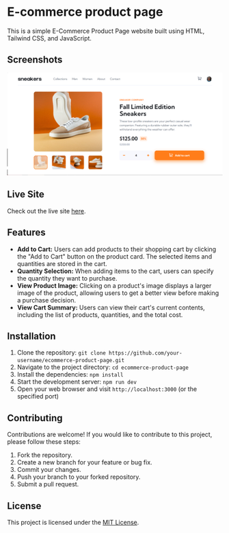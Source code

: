 # E-commerce product page

This is a simple E-Commerce Product Page website built using HTML, Tailwind CSS, and JavaScript.

## Screenshots

![](screenshots/ss-desktop.png)

## Live Site

Check out the live site [here](https://ecommerce-pr0duct-page.netlify.app/).

## Features

- **Add to Cart:** Users can add products to their shopping cart by clicking the "Add to Cart" button on the product card. The selected items and quantities are stored in the cart.
- **Quantity Selection:** When adding items to the cart, users can specify the quantity they want to purchase.
- **View Product Image:** Clicking on a product's image displays a larger image of the product, allowing users to get a better view before making a purchase decision.
- **View Cart Summary:** Users can view their cart's current contents, including the list of products, quantities, and the total cost.

## Installation

1. Clone the repository: `git clone https://github.com/your-username/ecommerce-product-page.git`
2. Navigate to the project directory: `cd ecommerce-product-page`
3. Install the dependencies: `npm install`
4. Start the development server: `npm run dev`
5. Open your web browser and visit `http://localhost:3000` (or the specified port)

## Contributing

Contributions are welcome! If you would like to contribute to this project, please follow these steps:

1. Fork the repository.
2. Create a new branch for your feature or bug fix.
3. Commit your changes.
4. Push your branch to your forked repository.
5. Submit a pull request.

## License

This project is licensed under the [MIT License](LICENSE).
